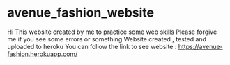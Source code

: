 # avenue_fashion_website
Hi 
This website created by me to practice some web skills 
Please forgive me if you see some errors or something 
Website created , tested and uploaded to heroku 
You can follow the link to see website : https://avenue-fashion.herokuapp.com/
